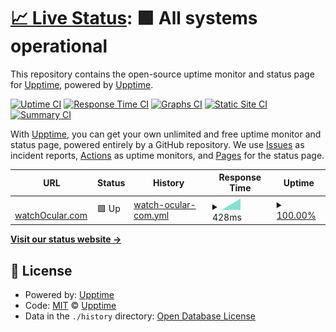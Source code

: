 # [📈 Live Status](https://status.kay0.net): <!--live status--> **🟩 All systems operational**

This repository contains the open-source uptime monitor and status page for [Upptime](https://upptime.js.org), powered by [Upptime](https://github.com/upptime/upptime).

[![Uptime CI](https://github.com/flashskynews/statuspage/workflows/Uptime%20CI/badge.svg)](https://github.com/flashskynews/statuspage/actions?query=workflow%3A%22Uptime+CI%22)
[![Response Time CI](https://github.com/flashskynews/statuspage/workflows/Response%20Time%20CI/badge.svg)](https://github.com/flashskynews/statuspage/actions?query=workflow%3A%22Response+Time+CI%22)
[![Graphs CI](https://github.com/flashskynews/statuspage/workflows/Graphs%20CI/badge.svg)](https://github.com/flashskynews/statuspage/actions?query=workflow%3A%22Graphs+CI%22)
[![Static Site CI](https://github.com/flashskynews/statuspage/workflows/Static%20Site%20CI/badge.svg)](https://github.com/flashskynews/statuspage/actions?query=workflow%3A%22Static+Site+CI%22)
[![Summary CI](https://github.com/flashskynews/statuspage/workflows/Summary%20CI/badge.svg)](https://github.com/flashskynews/statuspage/actions?query=workflow%3A%22Summary+CI%22)

With [Upptime](https://upptime.js.org), you can get your own unlimited and free uptime monitor and status page, powered entirely by a GitHub repository. We use [Issues](https://github.com/upptime/upptime/issues) as incident reports, [Actions](https://github.com/flashskynews/statuspage/actions) as uptime monitors, and [Pages](https://status.kay0.net) for the status page.

<!--start: status pages-->
<!-- This summary is generated by Upptime (https://github.com/upptime/upptime) -->
<!-- Do not edit this manually, your changes will be overwritten -->
<!-- prettier-ignore -->
| URL | Status | History | Response Time | Uptime |
| --- | ------ | ------- | ------------- | ------ |
| <img alt="" src="https://icons.duckduckgo.com/ip3/watchocular.com.ico" height="13"> [watchOcular.com](https://watchOcular.com) | 🟩 Up | [watch-ocular-com.yml](https://github.com/FlashSkyNews/statuspage/commits/HEAD/history/watch-ocular-com.yml) | <details><summary><img alt="Response time graph" src="./graphs/watch-ocular-com/response-time-week.png" height="20"> 428ms</summary><br><a href="https://status.kay0.net/history/watch-ocular-com"><img alt="Response time 428" src="https://img.shields.io/endpoint?url=https%3A%2F%2Fraw.githubusercontent.com%2FFlashSkyNews%2Fstatuspage%2FHEAD%2Fapi%2Fwatch-ocular-com%2Fresponse-time.json"></a><br><a href="https://status.kay0.net/history/watch-ocular-com"><img alt="24-hour response time 428" src="https://img.shields.io/endpoint?url=https%3A%2F%2Fraw.githubusercontent.com%2FFlashSkyNews%2Fstatuspage%2FHEAD%2Fapi%2Fwatch-ocular-com%2Fresponse-time-day.json"></a><br><a href="https://status.kay0.net/history/watch-ocular-com"><img alt="7-day response time 428" src="https://img.shields.io/endpoint?url=https%3A%2F%2Fraw.githubusercontent.com%2FFlashSkyNews%2Fstatuspage%2FHEAD%2Fapi%2Fwatch-ocular-com%2Fresponse-time-week.json"></a><br><a href="https://status.kay0.net/history/watch-ocular-com"><img alt="30-day response time 428" src="https://img.shields.io/endpoint?url=https%3A%2F%2Fraw.githubusercontent.com%2FFlashSkyNews%2Fstatuspage%2FHEAD%2Fapi%2Fwatch-ocular-com%2Fresponse-time-month.json"></a><br><a href="https://status.kay0.net/history/watch-ocular-com"><img alt="1-year response time 428" src="https://img.shields.io/endpoint?url=https%3A%2F%2Fraw.githubusercontent.com%2FFlashSkyNews%2Fstatuspage%2FHEAD%2Fapi%2Fwatch-ocular-com%2Fresponse-time-year.json"></a></details> | <details><summary><a href="https://status.kay0.net/history/watch-ocular-com">100.00%</a></summary><a href="https://status.kay0.net/history/watch-ocular-com"><img alt="All-time uptime 100.00%" src="https://img.shields.io/endpoint?url=https%3A%2F%2Fraw.githubusercontent.com%2FFlashSkyNews%2Fstatuspage%2FHEAD%2Fapi%2Fwatch-ocular-com%2Fuptime.json"></a><br><a href="https://status.kay0.net/history/watch-ocular-com"><img alt="24-hour uptime 100.00%" src="https://img.shields.io/endpoint?url=https%3A%2F%2Fraw.githubusercontent.com%2FFlashSkyNews%2Fstatuspage%2FHEAD%2Fapi%2Fwatch-ocular-com%2Fuptime-day.json"></a><br><a href="https://status.kay0.net/history/watch-ocular-com"><img alt="7-day uptime 100.00%" src="https://img.shields.io/endpoint?url=https%3A%2F%2Fraw.githubusercontent.com%2FFlashSkyNews%2Fstatuspage%2FHEAD%2Fapi%2Fwatch-ocular-com%2Fuptime-week.json"></a><br><a href="https://status.kay0.net/history/watch-ocular-com"><img alt="30-day uptime 100.00%" src="https://img.shields.io/endpoint?url=https%3A%2F%2Fraw.githubusercontent.com%2FFlashSkyNews%2Fstatuspage%2FHEAD%2Fapi%2Fwatch-ocular-com%2Fuptime-month.json"></a><br><a href="https://status.kay0.net/history/watch-ocular-com"><img alt="1-year uptime 100.00%" src="https://img.shields.io/endpoint?url=https%3A%2F%2Fraw.githubusercontent.com%2FFlashSkyNews%2Fstatuspage%2FHEAD%2Fapi%2Fwatch-ocular-com%2Fuptime-year.json"></a></details>

<!--end: status pages-->

[**Visit our status website →**](https://status.kay0.net)

## 📄 License

- Powered by: [Upptime](https://github.com/upptime/upptime)
- Code: [MIT](./LICENSE) © [Upptime](https://upptime.js.org)
- Data in the `./history` directory: [Open Database License](https://opendatacommons.org/licenses/odbl/1-0/)
